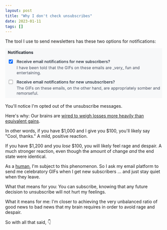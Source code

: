 ```yaml
---
layout: post
title: "Why I don't check unsubscribes"
date: 2023-01-11
tags: []
---
```


The tool I use to send newsletters has these two options for notifications:

[![screenshot of notifications, subscribes enabled and unsubscribes disabled](/images/unsubscribe-notifications.png)](/images/unsubscribe-notifications.png)

You'll notice I'm opted out of the unsubscribe messages.

Here's why: Our brains are [wired to weigh losses more heavily than equivalent gains](https://www.nature.com/articles/srep08242).

In other words, if you have $1,000 and I give you $100, you'll likely say "Cool, thanks." A mild, positive reaction.

If you have $1,200 and you _lose_ $100, you will likely feel rage and despair. A much stronger reaction, even though the amount of change _and_ the end state were identical.

As a [human](/why-i-wont-use-ai), I'm subject to this phenomenon. So I ask my email platform to send me celebratory GIFs when I get new subscribers ... and just stay quiet when they leave.

What that means for you: You can subscribe, knowing that any future decision to unsubscribe will not hurt my feelings.

What it means for me: I'm closer to achieving the very unbalanced ratio of good news to bad news that my brain requires in order to avoid rage and despair.

So with all that said, 👇
